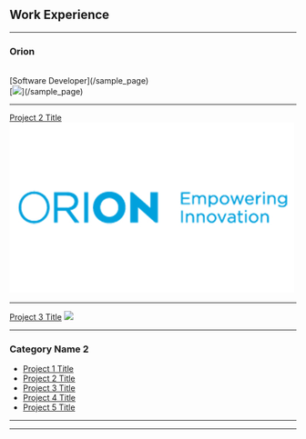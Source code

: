 ## Work Experience

---
### Orion
<br>
[Software Developer](/sample_page)
<br>
[<img src="https://i.ibb.co/9c1cCmT/Logo-Tagline-Blue-staffsig.png"/>](/sample_page)

---
[Project 2 Title](/pdf/sample_presentation.pdf)
<img src="images/orion.jpg?raw=true"/>

---
[Project 3 Title](http://example.com/)
<img src="images/dummy_thumbnail.jpg?raw=true"/>

---

### Category Name 2

- [Project 1 Title](http://example.com/)
- [Project 2 Title](http://example.com/)
- [Project 3 Title](http://example.com/)
- [Project 4 Title](http://example.com/)
- [Project 5 Title](http://example.com/)

---



---
